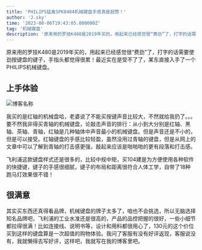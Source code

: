```yaml
---
title: 'PHILIPS猛禽SPK8404机械键盘手感真是超赞！'
author: 'J.sky'
time: '2023-08-06T19:43:05.000000Z'
tag: '机械键盘'
description: '原来用的罗技K480是2019年买的，用起来已经感觉很“费劲”了，打字的话需要使劲按键盘的键子，手指头都觉得很累！最近实在是受不了了，某东直接入手了一个PHILIPS机械键盘。'
---
```

原来用的罗技K480是2019年买的，用起来已经感觉很“费劲”了，打字的话需要使劲按键盘的键子，手指头都觉得很累！最近实在是受不了了，某东直接入手了一个PHILIPS机械键盘。

## 上手体验

![博客名称](https://suiyan.cc/assets/images/2023/kb.jpg)

我买的是红轴的机械盘哈，老婆说了不能买按键声音比较大，不然就给我扔了。。。要不然我非得买青轴的机械键盘，论敲击声音的排行：从小到大分别是红轴、黑轴、茶轴、青轴，红轴是几种轴体中声音最小的机械键盘。但是声音还是不小的，但是可以接受。红轴键盘的手感比较轻盈，虽然没用过青轴的键盘，但是从网上的文章中可以了解到青轴的打击感更强，敲起来应该是啪啪啪的更有段落和打击感。

飞利浦这款键盘样式还是很多的，比较中规中矩，买104建是为方便使用各种软件的快捷键，键子的手感很细腻，键子的布局和距离很符合人体工学，自带了18种跑马灯效果很不错！

## 很满意

其实买东西还真得看品牌，机械键盘的牌子太多了，咱也不会挑选，所以无脑选择知名品牌吧，飞利浦的工业水准还是很高的，产品的品控把握的很好，一些小细节都拉得很满！比如连接线、说明书等，设计和用料都很用心了，130元的这个价位买到这样的键盘算是一次超值的购物体验。我问了客服有没有好评返现，客服说没有，我就懒得去写好评，这样吧，我就写在我的博客里吧。